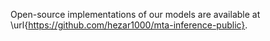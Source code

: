 



Open-source implementations of our models are available at \url{https://github.com/hezar1000/mta-inference-public}.

